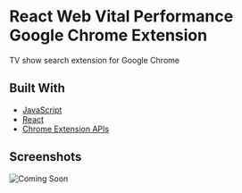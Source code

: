 # React Web Vital Performance Google Chrome Extension

TV show search extension for Google Chrome

## Built With

- [JavaScript](https://www.javascript.com/)
- [React](https://reactjs.org/)
- [Chrome Extension APIs](https://developer.chrome.com/docs/extensions/reference/)

## Screenshots

![Coming Soon](https://upload.wikimedia.org/wikipedia/commons/8/80/Comingsoon.png "Coming Soon")
